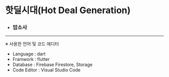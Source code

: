 핫딜시대(Hot Deal Generation)
=======

- ### 맙소사

<hr>

※ 사용한 언어 및 코드 에디터
- Language : dart
- Framwork : flutter
- Database : Firebase Firestore, Storage
- Code Editor : Visual Studio Code





